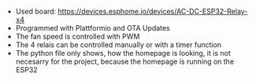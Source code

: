 - Used board: https://devices.esphome.io/devices/AC-DC-ESP32-Relay-x4
- Programmed with Plattformio and OTA Updates
- The fan speed is controlled with PWM
- The 4 relais can be controlled manually or with a timer function
- The python file only shows, how the homepage is looking, it is not necesarry for the project, because the homepage is running on the ESP32
